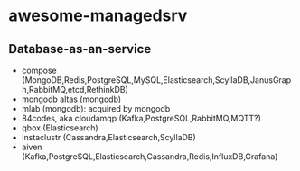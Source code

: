 # awesome-managedsrv

## Database-as-an-service
- compose (MongoDB,Redis,PostgreSQL,MySQL,Elasticsearch,ScyllaDB,JanusGraph,RabbitMQ,etcd,RethinkDB)
- mongodb altas (mongodb)
- mlab (mongodb): acquired by mongodb
- 84codes, aka cloudamqp (Kafka,PostgreSQL,RabbitMQ,MQTT?)
- qbox (Elasticsearch)
- instaclustr (Cassandra,Elasticsearch,ScyllaDB)
- aiven (Kafka,PostgreSQL,Elasticsearch,Cassandra,Redis,InfluxDB,Grafana)
